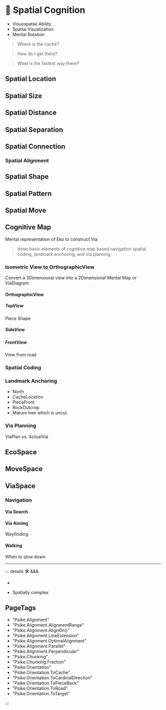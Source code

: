 # 💜 <psike>Spatial Cognition</psike>

- Visuospatial Ability
- Spatial Visualization
- Mental Rotation

> Where is the cache?

> How do I get there?

> What is the fastest way there?

>

## Spatial Location

## Spatial Size

## Spatial Distance

## Spatial Separation

## Spatial Connection

### Spatial Alignment

## Spatial Shape

## Spatial Pattern

## Spatial Move

## Cognitive Map

Mental representation of Eko to construct Via

> three basic elements of cognitive map based navigation spatial coding, landmark anchoring, and via planning

### Isometric View to OrthographicView

Convert a 3Dimensional view into a 2Dimensional Mental Map or ViaDiagram

#### OrthographicView

##### TopView

Piece Shape

##### SideView

##### FrontView

View from road

### Spatial Coding

### Landmark Anchoring

- North
- CacheLocation
- PieceFront
- RockOutcrop
- Mature tree which is uncut.

### Via Planning

ViaPlan vs. ActualVia

## <eko>EcoSpace</eko>

## <move>MoveSpace</move>

## <via>ViaSpace</via>

### Navigation

#### Via Search

#### Via Aiming

Wayfinding

#### Walking

When to slow down

---

<!-- =================================================== -->
<!-- =================================================== -->
<!-- =================================================== -->
<!-- =================================================== -->
<!-- =================================================== -->
::: details 🛠 <dev>&&&</dev>

-

- Spatially complex

<h2>PageTags</h2>

- "Psike.Alignment"
- "Psike.Alignment.AlignmentRange"
- "Psike.Alignment.AlignOn()"
- "Psike.Alignment.LineExtension"
- "Psike.Alignment.OptimalAlignment"
- "Psike.Alignment.Parallel"
- "Psike.Alignment.Perpendicular"
- "Psike.Chunking"
- "Psike.Chunking.Fraction"
- "Psike.Orientation"
- "Psike.Orientation.ToCache"
- "Psike.Orientation.ToCardinalDirection"
- "Psike.Orientation.ToPieceBack"
- "Psike.Orientation.ToRoad"
- "Psike.Orientation.ToTarget"

:::
